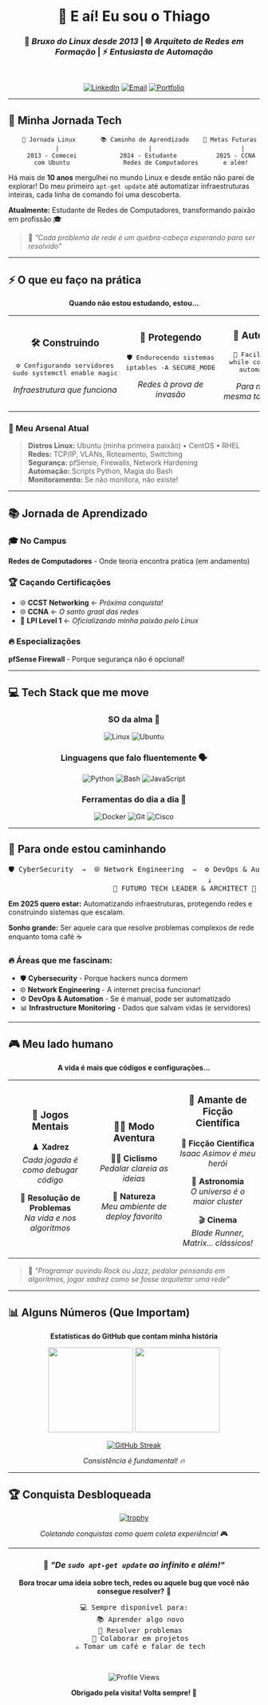 <div align="center">

# 🌟 E aí! Eu sou o Thiago

### 🐧 *Bruxo do Linux desde 2013* | 🌐 *Arquiteto de Redes em Formação* | ⚡ *Entusiasta de Automação*

<br>

[![LinkedIn](https://img.shields.io/badge/LinkedIn-Conectar-0077B5?style=for-the-badge&logo=linkedin&logoColor=white)](https://linkedin.com/in/th-hoffmann87)
[![Email](https://img.shields.io/badge/Email-Vamos_Conversar-D14836?style=for-the-badge&logo=gmail&logoColor=white)](mailto:thiago@hoffmann.tec.br)
[![Portfolio](https://img.shields.io/badge/Portfolio-Em_Breve-FF5722?style=for-the-badge&logo=rocket&logoColor=white)](#)

</div>

---

## 🚀 Minha Jornada Tech

<div align="center">

```
   🐧 Jornada Linux       📚 Caminho de Aprendizado    🎯 Metas Futuras
         |                         |                         |
    2013 - Comecei            2024 - Estudante           2025 - CCNA
    com Ubuntu               Redes de Computadores       e além!
```

</div>

Há mais de **10 anos** mergulhei no mundo Linux e desde então não parei de explorar! Do meu primeiro `apt-get update` até automatizar infraestruturas inteiras, cada linha de comando foi uma descoberta.

**Atualmente:** Estudante de Redes de Computadores, transformando paixão em profissão 🎓

> 💭 *"Cada problema de rede é um quebra-cabeça esperando para ser resolvido"*

---

## ⚡ O que eu faço na prática

<div align="center">

**Quando não estou estudando, estou...**

</div>

<table>
<tr>
<td width="33%" align="center">

### 🛠️ **Construindo**
<pre>
⚙️ Configurando servidores
sudo systemctl enable magic
</pre>
*Infraestrutura que funciona*

</td>
<td width="33%" align="center">

### 🔐 **Protegendo** 
<pre>
🛡️ Endurecendo sistemas
iptables -A SECURE_MODE
</pre>
*Redes à prova de invasão*

</td>
<td width="33%" align="center">

### 🚀 **Automatizando**
<pre>
🤖 Facilitando a vida
while coffee_exists():
    automate_everything()
</pre>
*Para nunca fazer a mesma tarefa duas vezes*

</td>
</tr>
</table>

### 🎯 Meu Arsenal Atual

> **Distros Linux:** Ubuntu (minha primeira paixão) • CentOS • RHEL  
> **Redes:** TCP/IP, VLANs, Roteamento, Switching  
> **Segurança:** pfSense, Firewalls, Network Hardening  
> **Automação:** Scripts Python, Magia do Bash  
> **Monitoramento:** Se não monitora, não existe!

---

## 📚 Jornada de Aprendizado

### 🎓 **No Campus**
**Redes de Computadores** - Onde teoria encontra prática (em andamento)

### 🏆 **Caçando Certificações**
- 🌐 **CCST Networking** ← *Próxima conquista!*
- 🌐 **CCNA** ← *O santo graal das redes*  
- 🐧 **LPI Level 1** ← *Oficializando minha paixão pelo Linux*

### 🔥 **Especializações**
**pfSense Firewall** - Porque segurança não é opcional!

---

## 💻 Tech Stack que me move

<div align="center">

### **SO da alma** 🐧
![Linux](https://img.shields.io/badge/Linux-FCC624?style=for-the-badge&logo=linux&logoColor=black)
![Ubuntu](https://img.shields.io/badge/Ubuntu-E95420?style=for-the-badge&logo=ubuntu&logoColor=white)

### **Linguagens que falo fluentemente** 🗣️
![Python](https://img.shields.io/badge/Python-3776AB?style=for-the-badge&logo=python&logoColor=white)
![Bash](https://img.shields.io/badge/Bash-4EAA25?style=for-the-badge&logo=gnu-bash&logoColor=white)
![JavaScript](https://img.shields.io/badge/JavaScript-F7DF1E?style=for-the-badge&logo=javascript&logoColor=black)

### **Ferramentas do dia a dia** 🔧
![Docker](https://img.shields.io/badge/Docker-2496ED?style=for-the-badge&logo=docker&logoColor=white)
![Git](https://img.shields.io/badge/Git-F05032?style=for-the-badge&logo=git&logoColor=white)
![Cisco](https://img.shields.io/badge/Cisco-1BA0D7?style=for-the-badge&logo=cisco&logoColor=white)

</div>

---

## 🎯 Para onde estou caminhando

<div align="center">

<pre>
🛡️ CyberSecurity  →  🌐 Network Engineering  →  ⚙️ DevOps & Automation  →  📊 Observability
                                    ↓
                        🚀 FUTURO TECH LEADER & ARCHITECT 🚀
</pre>

</div>

**Em 2025 quero estar:** Automatizando infraestruturas, protegendo redes e construindo sistemas que escalam.

**Sonho grande:** Ser aquele cara que resolve problemas complexos de rede enquanto toma café ☕

### 🔥 Áreas que me fascinam:
- 🛡️ **Cybersecurity** - Porque hackers nunca dormem
- 🌐 **Network Engineering** - A internet precisa funcionar!
- ⚙️ **DevOps & Automation** - Se é manual, pode ser automatizado
- 📊 **Infrastructure Monitoring** - Dados que salvam vidas (e servidores)

---

## 🎮 Meu lado humano

<div align="center">

**A vida é mais que códigos e configurações...**

</div>

<table align="center">
<tr>
<td align="center" width="33%">

### 🧠 **Jogos Mentais**
♟️ **Xadrez**  
*Cada jogada é como debugar código*

🎯 **Resolução de Problemas**  
*Na vida e nos algoritmos*

</td>
<td align="center" width="33%">

### 🚴‍♂️ **Modo Aventura**
🚴‍♂️ **Ciclismo**  
*Pedalar clareia as ideias*

🌿 **Natureza**  
*Meu ambiente de deploy favorito*

</td>
<td align="center" width="33%">

### 🌌 **Amante de Ficção Científica**
📖 **Ficção Científica**  
*Isaac Asimov é meu herói*

🌌 **Astronomia**  
*O universo é o maior cluster*

🎬 **Cinema**  
*Blade Runner, Matrix... clássicos!*

</td>
</tr>
</table>

> 🎵 *"Programar ouvindo Rock ou Jazz, pedalar pensando em algoritmos, jogar xadrez como se fosse arquitetar uma rede"*

---

## 📊 Alguns Números (Que Importam)

<div align="center">

**Estatísticas do GitHub que contam minha história**

<img height="170em" src="https://github-readme-stats.vercel.app/api?username=th-hoffmann&show_icons=true&theme=tokyonight&include_all_commits=true&count_private=true&hide_border=true"/>
<img height="170em" src="https://github-readme-stats.vercel.app/api/top-langs/?username=th-hoffmann&layout=compact&langs_count=8&theme=tokyonight&hide_border=true"/>

</div>

<div align="center">

[![GitHub Streak](https://streak-stats.demolab.com/?user=th-hoffmann&theme=tokyonight&hide_border=true)](https://git.io/streak-stats)

*Consistência é fundamental! 🔥*

</div>

---

## 🏆 Conquista Desbloqueada

<div align="center">

[![trophy](https://github-profile-trophy.vercel.app/?username=th-hoffmann&theme=tokyonight&no-frame=true&no-bg=false&margin-w=4)](https://github.com/ryo-ma/github-profile-trophy)

*Coletando conquistas como quem coleta experiência!* 🎮

</div>

---

<div align="center">

### 🌟 *"De `sudo apt-get update` ao infinito e além!"*

**Bora trocar uma ideia sobre tech, redes ou aquele bug que você não consegue resolver?** 🤝

<pre>
💻 Sempre disponível para:
   📚 Aprender algo novo
   🔧 Resolver problemas
   🚀 Colaborar em projetos
   ☕ Tomar um café e falar de tech
</pre>

<br>

![Profile Views](https://komarev.com/ghpvc/?username=th-hoffmann&color=blueviolet&style=flat-square&label=Visitantes+curiosos)

**Obrigado pela visita! Volta sempre! 👋**

</div>
